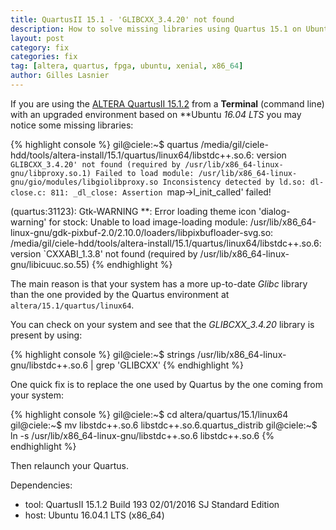 ```yaml
---
title: QuartusII 15.1 - 'GLIBCXX_3.4.20' not found
description: How to solve missing libraries using Quartus 15.1 on Ubuntu 16.04.1 LTS
layout: post
category: fix
categories: fix
tag: [altera, quartus, fpga, ubuntu, xenial, x86_64]
author: Gilles Lasnier
---
```


If you are using the [ALTERA QuartusII 15.1.2](http://www.altera.com/products/software/sfw-index.jsp) from a **Terminal** (command line) with an upgraded environment based on **Ubuntu *16.04 LTS* you may notice some missing libraries:

{% highlight console %}
gil@ciele:~$ quartus
/media/gil/ciele-hdd/tools/altera-install/15.1/quartus/linux64/libstdc++.so.6: version `GLIBCXX_3.4.20' not found (required by /usr/lib/x86_64-linux-gnu/libproxy.so.1)
Failed to load module: /usr/lib/x86_64-linux-gnu/gio/modules/libgiolibproxy.so
Inconsistency detected by ld.so: dl-close.c: 811: _dl_close: Assertion `map->l_init_called' failed!

(quartus:31123): Gtk-WARNING **: Error loading theme icon 'dialog-warning' for stock: Unable to load image-loading module: /usr/lib/x86_64-linux-gnu/gdk-pixbuf-2.0/2.10.0/loaders/libpixbufloader-svg.so: /media/gil/ciele-hdd/tools/altera-install/15.1/quartus/linux64/libstdc++.so.6: version `CXXABI_1.3.8' not found (required by /usr/lib/x86_64-linux-gnu/libicuuc.so.55)
{% endhighlight %}

The main reason is that your system has a more up-to-date *Glibc* library than the one provided by the Quartus environment at `altera/15.1/quartus/linux64`.

You can check on your system and see that the *GLIBCXX_3.4.20* library is present by using: 

{% highlight console %}
gil@ciele:~$ strings /usr/lib/x86_64-linux-gnu/libstdc++.so.6 | grep 'GLIBCXX'
{% endhighlight %}

One quick fix is to replace the one used by Quartus by the one coming from your system:

{% highlight console %}
gil@ciele:~$ cd altera/quartus/15.1/linux64
gil@ciele:~$ mv libstdc++.so.6 libstdc++.so.6.quartus_distrib
gil@ciele:~$ ln -s /usr/lib/x86_64-linux-gnu/libstdc++.so.6 libstdc++.so.6
{% endhighlight %}

Then relaunch your Quartus.


Dependencies:

* tool: QuartusII 15.1.2 Build 193 02/01/2016 SJ Standard Edition
* host: Ubuntu 16.04.1 LTS (x86_64)
